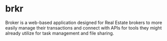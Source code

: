 # brkr
Broker is a web-based application designed for Real Estate brokers to more easily manage their transactions and connect with APIs for tools they might already utilize for task management and file sharing.  
